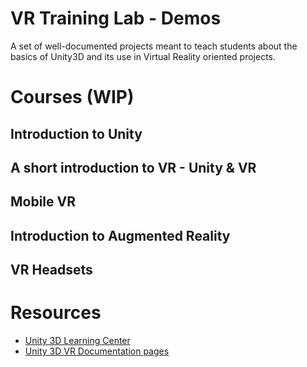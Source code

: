 # VR Training Lab - Demos

A set of well-documented projects meant to teach students about the basics of Unity3D and its use in Virtual Reality oriented projects.

# Courses (WIP)

## Introduction to Unity

## A short introduction to VR - Unity & VR

## Mobile VR

## Introduction to Augmented Reality

## VR Headsets

# Resources

+ [Unity 3D Learning Center](https://unity3d.com/learn)
+ [Unity 3D VR Documentation pages](https://unity3d.com/fr/learn/tutorials/topics/virtual-reality)
